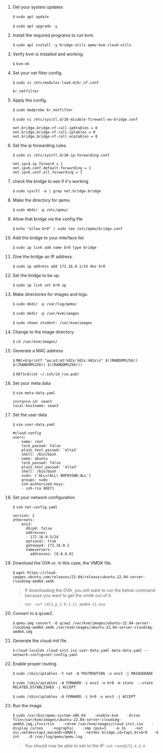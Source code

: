 1. Get your system updates
    
    `$` `sudo apt update`

    `$` `sudo apt upgrade -y`

0. Install the required programs to run kvm.

    `$` `sudo apt install -y bridge-utils qemu-kvm cloud-utils`

0. Verify kvm is installed and working.

    `$` `kvm-ok`

0. Set your net filter config.

    `$` `sudo vi /etc/modules-load.d/br_nf.conf`

    ```
    br_netfilter
    ```

0. Apply the config.

    `$` `sudo modprobe br_netfilter`

    `$` `sudo vi /etc/sysctl.d/10-disable-firewall-on-bridge.conf`

    ```
    net.bridge.bridge-nf-call-ip6tables = 0
    net.bridge.bridge-nf-call-iptables = 0
    net.bridge.bridge-nf-call-arptables = 0
    ```

0. Set the ip forwarding rules.

    `$` `sudo vi /etc/sysctl.d/10-ip-forwarding.conf`

    ```
    net.ipv4.ip_forward = 1
    net.ipv6.conf.default.forwarding = 1
    net.ipv6.conf.all.forwarding = 1
    ```

0. check the bridge to see if it's working 

    `$` `sudo sysctl -a | grep net.bridge.bridge`

0. Make the directory for qemu

    `$` `sudo mkdir -p /etc/qemu/`

0. Allow that bridge via the config file

    `$` `echo "allow br0" | sudo tee /etc/qemu/bridge.conf`

0. Add the bridge to your interface list

    `$` `sudo ip link add name br0 type bridge`

0. Give the bridge an IP address.

    `$` `sudo ip address add 172.16.0.1/24 dev br0`

0. Set the bridge to be up.

    `$` `sudo ip link set br0 up`

0. Make directories for images and logs.

    `$` `sudo mkdir -p /var/log/qemu/`

    `$` `sudo mkdir -p /var/kvm/images`

    `$` `sudo chown student: /var/kvm/images`

0. Change to the image directory.

    `$` `cd /var/kvm/images/`

0. Generate a MAC address 

    `$` `MAC=$(printf "aa:a3:a3:%02x:%02x:%02x\n" $((RANDOM%256)) $((RANDOM%256)) $((RANDOM%256)))`

    `$` `KEY1=$(cat ~/.ssh/id_rsa.pub)`

0. Set your meta data
 
    `$` `vim meta-data.yaml`

    ```
    instance-id: sean3
    local-hostname: sean3
    ```

0. Set the user data

    `$` `vim user-data.yaml`

    ```
    #cloud-config
    users:
      - name: root
        lock_passwd: false
        plain_text_passwd: 'alta3'
        shell: /bin/bash
      - name: ubuntu
        lock_passwd: false
        plain_text_passwd: 'alta3'
        shell: /bin/bash
        sudo: ['ALL=(ALL) NOPASSWD:ALL']
        groups: sudo
        ssh-authorized-keys:
        - ssh-rsa $KEY1
    ```

0. Set your network configuration

    `$` `vim net-config.yaml`
   
    ```
    version: 2
    ethernets:
        ens3:
          dhcp4: false
          addresses:
          - 172.16.0.5/24
          optional: true
          gateway4: 172.16.0.1
          nameservers:
            addresses: [8.8.8.8]
    ```

0. Download the OVA or, in this case, the VMDK file.

    `$` `wget https://cloud-images.ubuntu.com/releases/22.04/release/ubuntu-22.04-server-cloudimg-amd64.vmdk`

    > If downloading the OVA, you will want to run the below command because you want to get the vmdk out of it.
    
    > `tar -xvf cml2_p_2.6.1-11_amd64-11.ova`

0. Convert to a qcow2.

    `$` `qemu-img convert -O qcow2 /var/kvm/images/ubuntu-22.04-server-cloudimg-amd64.vmdk /var/kvm/images/ubuntu-22.04-server-cloudimg-amd64.img`

0. Generate the cloud-init file. 

    `$` `cloud-localds cloud-init.iso user-data.yaml meta-data.yaml --network-config=net-config.yaml`

0. Enable proper routing.

    `$` `sudo /sbin/iptables -t nat -A POSTROUTING -o ens3 -j MASQUERADE`

    `$` `sudo /sbin/iptables -A FORWARD -i ens3 -o br0 -m state  --state RELATED,ESTABLISHED -j ACCEPT`

    `$` `sudo /sbin/iptables -A FORWARD -i br0 -o ens3 -j ACCEPT`

0. Run the image.

    `$` `sudo /usr/bin/qemu-system-x86_64    -enable-kvm    -drive file=/var/kvm/images/ubuntu-22.04-server-cloudimg-amd64.img,if=virtio    -cdrom /var/kvm/images/cloud-init.iso    -display curses    -nographic    -smp cpus=1    -m 1G    -net nic,netdev=tap1,macaddr=$MAC1    -netdev bridge,id=tap1,br=br0   -d int    -D /var/log/qemu/qemu.log`

    > You should now be able to ssh to the IP: `ssh root@172.X.X.X`
